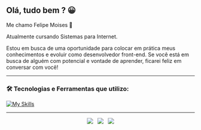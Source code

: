 ## Olá, tudo bem ? 😀

Me chamo Felipe Moises 👋

Atualmente cursando Sistemas para Internet.

Estou em busca de uma oportunidade para colocar em prática meus conhecimentos e evoluir como desenvolvedor front-end. Se você está em busca de alguém com potencial e vontade de aprender, ficarei feliz em conversar com você!

----

### 🛠️ Tecnologias e Ferramentas que utilizo:

[![My Skills](https://skillicons.dev/icons?i=html,css,js,ts,react,nextjs,styledcomponents,tailwind,redux,firebase,figma,git,netlify,vercel,vite,vscode)](https://skillicons.dev)

----

<div align="center">
  <a href="mailto:083felype@gmail.com" alt="Link para Gmail" rel="noreferrer" target="_blank">
  <img src="https://img.shields.io/badge/Gmail-D14836?style=for-the-badge&logo=gmail&logoColor=white" /></a>
  &nbsp;
  <a href="https://www.linkedin.com/in/felipems1/" alt="Link para Linkedin" rel="noreferrer" target="_blank">
  <img src="https://img.shields.io/badge/LinkedIn-0077B5?style=for-the-badge&logo=linkedin&logoColor=white" /></a>
  &nbsp;
  <a href="https://portfolio-felipems1.netlify.app/" alt="Link para meu site(portfólio)" rel="noreferrer" target="_blank">
  <img src="https://img.shields.io/badge/Meu%20Website-EDD11D?style=for-the-badge" /></a>
</div>

